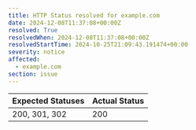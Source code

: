 ```yaml
---
title: HTTP Status resolved for example.com
date: 2024-12-08T11:37:08+00:00Z
resolved: True
resolvedWhen: 2024-12-08T11:37:08+00:00Z
resolvedStartTime: 2024-10-25T21:09:43.191474+00:00
severity: notice
affected:
  - example.com
section: issue
---
```


| Expected Statuses | Actual Status  |
|-------------------|----------------|
| 200, 301, 302 | 200 |
